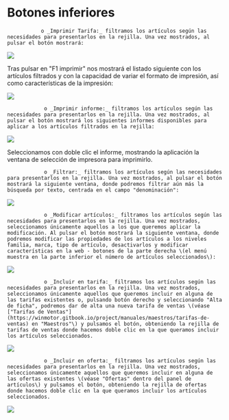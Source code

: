 # Botones inferiores

               o _Imprimir Tarifa:_ filtramos los artículos según las necesidades para presentarlos en la rejilla. Una vez mostrados, al pulsar el botón mostrará:

![](https://gblobscdn.gitbook.com/assets%2F-LTcyFdZ4rHGHbqQN78p%2F-M4xZXpkbyw8mu6zQ544%2F-M4xage0LZuMYMtXVhWm%2Fimage.png?alt=media&token=2d4dbb07-aba0-4a6f-a774-e5ffba859336)

Tras pulsar en "F1 imprimir" nos mostrará el listado siguiente con los artículos filtrados y con la capacidad de variar el formato de impresión, así como características de la impresión:

![](https://gblobscdn.gitbook.com/assets%2F-LTcyFdZ4rHGHbqQN78p%2F-M4xZXpkbyw8mu6zQ544%2F-M4xb5plsJb6S592Pg9D%2Fimage.png?alt=media&token=4680a095-6695-48f6-81b0-7458dcf14c47)

                o _Imprimir informe:_ filtramos los artículos según las necesidades para presentarlos en la rejilla. Una vez mostrados, al pulsar el botón mostrará los siguientes informes disponibles para aplicar a los artículos filtrados en la rejilla:

![](https://gblobscdn.gitbook.com/assets%2F-LTcyFdZ4rHGHbqQN78p%2F-M4xbBEqAouVdKnJj5rC%2F-M4xd-9cCkIybkXAzo9L%2Fimage.png?alt=media&token=dee9357e-d98e-4d57-8e1d-cbc14e426826)

Seleccionamos con doble clic el informe, mostrando la aplicación la ventana de selección de impresora para imprimirlo.

                o _Filtrar:_ filtramos los artículos según las necesidades para presentarlos en la rejilla. Una vez mostrados, al pulsar el botón mostrará la siguiente ventana, donde podremos filtrar aún más la búsqueda por texto, centrada en el campo "denominación":

![](https://gblobscdn.gitbook.com/assets%2F-LTcyFdZ4rHGHbqQN78p%2F-M4xeQ8yLro7SuspSraX%2F-M4xkXPuvZVbSF0tWGll%2Fimage.png?alt=media&token=badcb204-4e34-4794-b93e-22162d018fea)

                o _Modificar artículos:_ filtramos los artículos según las necesidades para presentarlos en la rejilla. Una vez mostrados, seleccionamos únicamente aquellos a los que queremos aplicar la modificación. Al pulsar el botón mostrará la siguiente ventana, donde podremos modificar las propiedades de los artículos a los niveles familia, marca, tipo de artículo, desactivarlos y modificar características en la web - botones de la parte derecha \(el menú muestra en la parte inferior el número de artículos seleccionados\):

![](https://gblobscdn.gitbook.com/assets%2F-LTcyFdZ4rHGHbqQN78p%2F-M4xl3j9cPUPG0qGTc7_%2F-M4yiD8QfUon35EYdGtK%2Fimage.png?alt=media&token=6052e0fa-86cf-458b-a6a0-d5b80a4308fa)

                o _Incluir en tarifa:_ filtramos los artículos según las necesidades para presentarlos en la rejilla. Una vez mostrados, seleccionamos únicamente aquellos que queremos incluir en alguna de las tarifas existentes o, pulsando botón derecho y seleccionando "Alta de ficha", podremos dar de alta una nueva tarifa de ventas \(véase ["Tarifas de Ventas"](https://winmotor.gitbook.io/project/manuales/maestros/tarifas-de-ventas) en "Maestros"\) y pulsamos el botón, obteniendo la rejilla de tarifas de ventas donde hacemos doble clic en la que queramos incluir los artículos seleccionados.

![](https://gblobscdn.gitbook.com/assets%2F-LTcyFdZ4rHGHbqQN78p%2F-M4yl4cn9TqviYdWBwUY%2F-M4ylQN9YYcq6ZAE2QbE%2Fimage.png?alt=media&token=55df779b-6983-4da7-8dad-4423801536d1)

                o _Incluir en oferta:_ filtramos los artículos según las necesidades para presentarlos en la rejilla. Una vez mostrados, seleccionamos únicamente aquellos que queremos incluir en alguna de las ofertas existentes \(véase "Ofertas" dentro del panel de artículos\) y pulsamos el botón, obteniendo la rejilla de ofertas donde hacemos doble clic en la que queramos incluir los artículos seleccionados.

![](https://gblobscdn.gitbook.com/assets%2F-LTcyFdZ4rHGHbqQN78p%2F-M4yl4cn9TqviYdWBwUY%2F-M4ymg-ZfC419b6ZHDvS%2Fimage.png?alt=media&token=4032214e-38ae-4037-a68f-be39cc208c0d)

